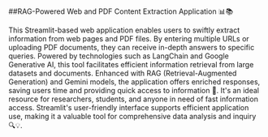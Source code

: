 ##RAG-Powered Web and PDF Content Extraction Application 📊📚

This Streamlit-based web application enables users to swiftly extract information from web pages and PDF files. By entering multiple URLs or uploading PDF documents, they can receive in-depth answers to specific queries. Powered by technologies such as LangChain and Google Generative AI, this tool facilitates efficient information retrieval from large datasets and documents. Enhanced with RAG (Retrieval-Augmented Generation) and Gemini models, the application offers enriched responses, saving users time and providing quick access to information 🚀. It's an ideal resource for researchers, students, and anyone in need of fast information access. Streamlit's user-friendly interface supports efficient application use, making it a valuable tool for comprehensive data analysis and inquiry 🔍💡.
